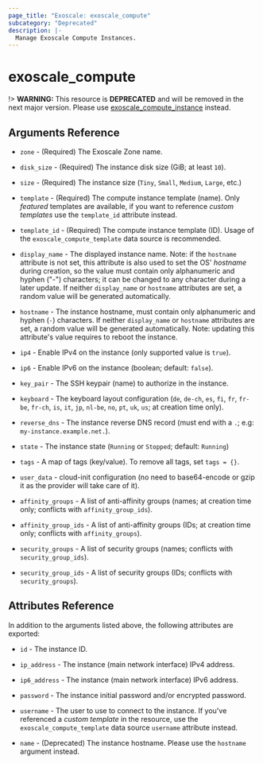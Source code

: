```yaml
---
page_title: "Exoscale: exoscale_compute"
subcategory: "Deprecated"
description: |-
  Manage Exoscale Compute Instances.
---
```


# exoscale\_compute

!> **WARNING:** This resource is **DEPRECATED** and will be removed in the next major version. Please use [exoscale_compute_instance](./compute_instance.md) instead.


## Arguments Reference

* `zone` - (Required) The Exoscale Zone name.
* `disk_size` - (Required) The instance disk size (GiB; at least `10`).
* `size` - (Required) The instance size (`Tiny`, `Small`, `Medium`, `Large`, etc.)
* `template` - (Required) The compute instance template (name). Only *featured* templates are available, if you want to reference *custom templates* use the `template_id` attribute instead.
* `template_id` - (Required) The compute instance template (ID). Usage of the `exoscale_compute_template` data source is recommended.

* `display_name` - The displayed instance name. Note: if the `hostname` attribute is not set, this attribute is also used to set the OS' *hostname* during creation, so the value must contain only alphanumeric and hyphen ("-") characters; it can be changed to any character during a later update. If neither `display_name` or `hostname` attributes are set, a random value will be generated automatically.
* `hostname` - The instance hostname, must contain only alphanumeric and hyphen (`-`) characters. If neither `display_name` or `hostname` attributes are set, a random value will be generated automatically. Note: updating this attribute's value requires to reboot the instance.
* `ip4` - Enable IPv4 on the instance (only supported value is `true`).
* `ip6` - Enable IPv6 on the instance (boolean; default: `false`).
* `key_pair` - The SSH keypair (name) to authorize in the instance.
* `keyboard` - The keyboard layout configuration (`de`, `de-ch`, `es`, `fi`, `fr`, `fr-be`, `fr-ch`, `is`, `it`, `jp`, `nl-be`, `no`, `pt`, `uk`, `us`; at creation time only).
* `reverse_dns` - The instance reverse DNS record (must end with a `.`; e.g: `my-instance.example.net.`).
* `state` - The instance state (`Running` or `Stopped`; default: `Running`)
* `tags` - A map of tags (key/value). To remove all tags, set `tags = {}`.
* `user_data` - cloud-init configuration (no need to base64-encode or gzip it as the provider will take care of it).

* `affinity_groups` - A list of anti-affinity groups (names; at creation time only; conflicts with `affinity_group_ids`).
* `affinity_group_ids` - A list of anti-affinity groups (IDs; at creation time only; conflicts with `affinity_groups`).
* `security_groups` - A list of security groups (names; conflicts with `security_group_ids`).
* `security_group_ids` - A list of security groups (IDs; conflicts with `security_groups`).


## Attributes Reference

In addition to the arguments listed above, the following attributes are exported:

* `id` - The instance ID.
* `ip_address` - The instance (main network interface) IPv4 address.
* `ip6_address` - The instance (main network interface) IPv6 address.
* `password` - The instance initial password and/or encrypted password.
* `username` - The user to use to connect to the instance. If you've referenced a *custom template* in the resource, use the `exoscale_compute_template` data source `username` attribute instead.

* `name` - (Deprecated) The instance hostname. Please use the `hostname` argument instead.

